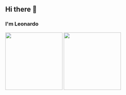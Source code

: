 ## Hi there 👋
### I'm Leonardo

<div>
<img height="180em" src="https://github-readme-stats.vercel.app/api?username=leonardo1194&show_icons=true&theme=tokyonight">
<img height="180em" src="https://github-readme-stats.vercel.app/api/top-langs/?username=leonardo1194&layout=compact&icons=true&theme=tokyonight">
</div>
